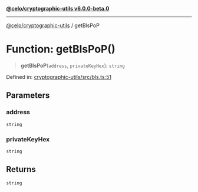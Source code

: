 [**@celo/cryptographic-utils v6.0.0-beta.0**](../README.md)

***

[@celo/cryptographic-utils](../globals.md) / getBlsPoP

# Function: getBlsPoP()

> **getBlsPoP**(`address`, `privateKeyHex`): `string`

Defined in: [cryptographic-utils/src/bls.ts:51](https://github.com/celo-org/developer-tooling/blob/master/packages/sdk/cryptographic-utils/src/bls.ts#L51)

## Parameters

### address

`string`

### privateKeyHex

`string`

## Returns

`string`
